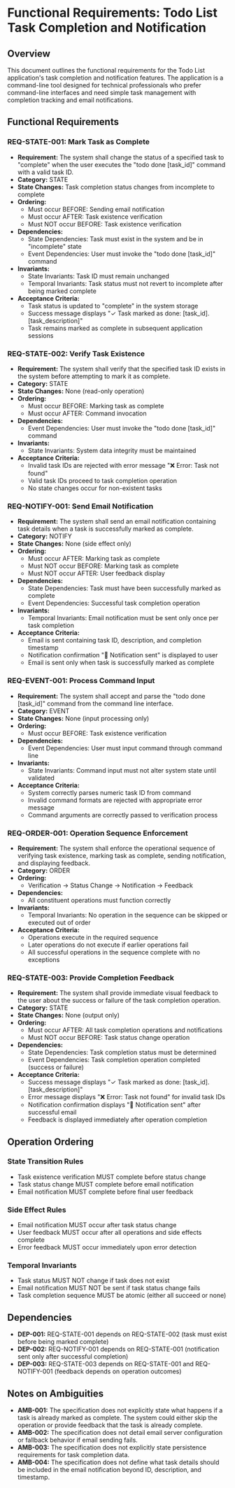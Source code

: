 # Functional Requirements: Todo List Task Completion and Notification

## Overview
This document outlines the functional requirements for the Todo List application's task completion and notification features. The application is a command-line tool designed for technical professionals who prefer command-line interfaces and need simple task management with completion tracking and email notifications.

## Functional Requirements

### REQ-STATE-001: Mark Task as Complete
- **Requirement:** The system shall change the status of a specified task to "complete" when the user executes the "todo done [task_id]" command with a valid task ID.
- **Category:** STATE
- **State Changes:** Task completion status changes from incomplete to complete
- **Ordering:**
  * Must occur BEFORE: Sending email notification
  * Must occur AFTER: Task existence verification
  * Must NOT occur BEFORE: Task existence verification
- **Dependencies:**
  - State Dependencies: Task must exist in the system and be in "incomplete" state
  - Event Dependencies: User must invoke the "todo done [task_id]" command
- **Invariants:**
  - State Invariants: Task ID must remain unchanged
  - Temporal Invariants: Task status must not revert to incomplete after being marked complete
- **Acceptance Criteria:**
  - Task status is updated to "complete" in the system storage
  - Success message displays "✓ Task marked as done: [task_id]. [task_description]"
  - Task remains marked as complete in subsequent application sessions

### REQ-STATE-002: Verify Task Existence
- **Requirement:** The system shall verify that the specified task ID exists in the system before attempting to mark it as complete.
- **Category:** STATE
- **State Changes:** None (read-only operation)
- **Ordering:**
  * Must occur BEFORE: Marking task as complete
  * Must occur AFTER: Command invocation
- **Dependencies:**
  - Event Dependencies: User must invoke the "todo done [task_id]" command
- **Invariants:**
  - State Invariants: System data integrity must be maintained
- **Acceptance Criteria:**
  - Invalid task IDs are rejected with error message "❌ Error: Task not found"
  - Valid task IDs proceed to task completion operation
  - No state changes occur for non-existent tasks

### REQ-NOTIFY-001: Send Email Notification
- **Requirement:** The system shall send an email notification containing task details when a task is successfully marked as complete.
- **Category:** NOTIFY
- **State Changes:** None (side effect only)
- **Ordering:**
  * Must occur AFTER: Marking task as complete
  * Must NOT occur BEFORE: Marking task as complete
  * Must NOT occur AFTER: User feedback display
- **Dependencies:**
  - State Dependencies: Task must have been successfully marked as complete
  - Event Dependencies: Successful task completion operation
- **Invariants:**
  - Temporal Invariants: Email notification must be sent only once per task completion
- **Acceptance Criteria:**
  - Email is sent containing task ID, description, and completion timestamp
  - Notification confirmation "📧 Notification sent" is displayed to user
  - Email is sent only when task is successfully marked as complete

### REQ-EVENT-001: Process Command Input
- **Requirement:** The system shall accept and parse the "todo done [task_id]" command from the command line interface.
- **Category:** EVENT
- **State Changes:** None (input processing only)
- **Ordering:**
  * Must occur BEFORE: Task existence verification
- **Dependencies:**
  - Event Dependencies: User must input command through command line
- **Invariants:**
  - State Invariants: Command input must not alter system state until validated
- **Acceptance Criteria:**
  - System correctly parses numeric task ID from command
  - Invalid command formats are rejected with appropriate error message
  - Command arguments are correctly passed to verification process

### REQ-ORDER-001: Operation Sequence Enforcement
- **Requirement:** The system shall enforce the operational sequence of verifying task existence, marking task as complete, sending notification, and displaying feedback.
- **Category:** ORDER
- **Ordering:**
  * Verification → Status Change → Notification → Feedback
- **Dependencies:**
  - All constituent operations must function correctly
- **Invariants:**
  - Temporal Invariants: No operation in the sequence can be skipped or executed out of order
- **Acceptance Criteria:**
  - Operations execute in the required sequence
  - Later operations do not execute if earlier operations fail
  - All successful operations in the sequence complete with no exceptions

### REQ-STATE-003: Provide Completion Feedback
- **Requirement:** The system shall provide immediate visual feedback to the user about the success or failure of the task completion operation.
- **Category:** STATE
- **State Changes:** None (output only)
- **Ordering:**
  * Must occur AFTER: All task completion operations and notifications
  * Must NOT occur BEFORE: Task status change operation
- **Dependencies:**
  - State Dependencies: Task completion status must be determined
  - Event Dependencies: Task completion operation completed (success or failure)
- **Acceptance Criteria:**
  - Success message displays "✓ Task marked as done: [task_id]. [task_description]"
  - Error message displays "❌ Error: Task not found" for invalid task IDs
  - Notification confirmation displays "📧 Notification sent" after successful email
  - Feedback is displayed immediately after operation completion

## Operation Ordering
### State Transition Rules
- Task existence verification MUST complete before status change
- Task status change MUST complete before email notification
- Email notification MUST complete before final user feedback

### Side Effect Rules
- Email notification MUST occur after task status change
- User feedback MUST occur after all operations and side effects complete
- Error feedback MUST occur immediately upon error detection

### Temporal Invariants
- Task status MUST NOT change if task does not exist
- Email notification MUST NOT be sent if task status change fails
- Task completion sequence MUST be atomic (either all succeed or none)

## Dependencies
- **DEP-001:** REQ-STATE-001 depends on REQ-STATE-002 (task must exist before being marked complete)
- **DEP-002:** REQ-NOTIFY-001 depends on REQ-STATE-001 (notification sent only after successful completion)
- **DEP-003:** REQ-STATE-003 depends on REQ-STATE-001 and REQ-NOTIFY-001 (feedback depends on operation outcomes)

## Notes on Ambiguities
- **AMB-001:** The specification does not explicitly state what happens if a task is already marked as complete. The system could either skip the operation or provide feedback that the task is already complete.
- **AMB-002:** The specification does not detail email server configuration or fallback behavior if email sending fails.
- **AMB-003:** The specification does not explicitly state persistence requirements for task completion data.
- **AMB-004:** The specification does not define what task details should be included in the email notification beyond ID, description, and timestamp.